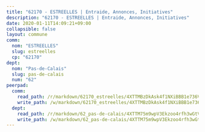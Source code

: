 ```yaml
---
title: "62170 - ESTREELLES | Entraide, Annonces, Initiatives"
description: "62170 - ESTREELLES | Entraide, Annonces, Initiatives"
date: 2020-01-11T14:09:21+09:00
collapsible: false
layout: commune
comm:
  nom: "ESTREELLES"
  slug: estreelles
  cp: "62170"
dept:
  nom: "Pas-de-Calais"
  slug: pas-de-calais
  num: "62"
peerpad:
  comm:
    read_path: /r/markdown/62170_estreelles/4XTTMBzDkAsk4f1NXiBBB1e736VfN13seWanVhVfvXdX1KuHT
    write_path: /w/markdown/62170_estreelles/4XTTMBzDkAsk4f1NXiBBB1e736VfN13seWanVhVfvXdX1KuHT-K3TgTqCCRZMKJRrfRh3w64yhkzSP1fZxkNWrEW4BYzHwmLT85GzT4TJdihgAre7qL42igvxQvEjTp2YfNw9myYNQt8SbigryxG2RyyTDt1dk9n3PHXsj9QJrjRi3XeGDqBZtNjHT
  dept:
    read_path: /r/markdown/62_pas-de-calais/4XTTM75m9wpV3Ekzoo4rfh3wGtVqt7nPTzMg1MYVhwVomdK8M
    write_path: /w/markdown/62_pas-de-calais/4XTTM75m9wpV3Ekzoo4rfh3wGtVqt7nPTzMg1MYVhwVomdK8M-K3TgUmr9JtwkYScCjcSURkMhybGQe5kHc1bRyhUZ1Wa2wG6pz5UNZNwoMKw4Jus6Jj7CvvxkpNkxiJNsUrpUeN5qz4STN1oot9grws6ozQYd7932KDHnTUhWPve6bWc9W3XBLASD
---
```


